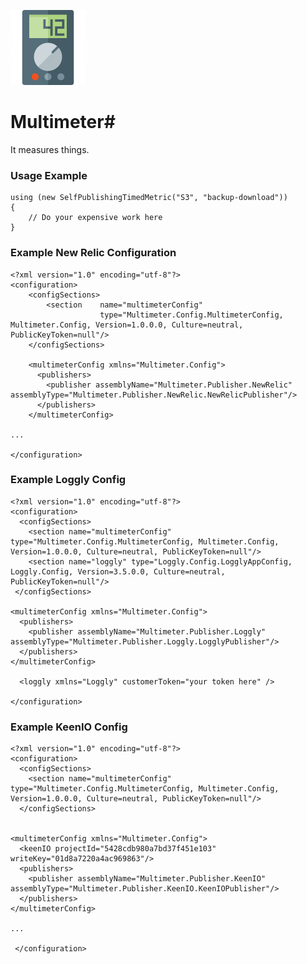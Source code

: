 ![](https://raw.githubusercontent.com/neutmute/multimeter/master/SolutionItems/multimeter128.gif)
# Multimeter#
It measures things.

### Usage Example

	using (new SelfPublishingTimedMetric("S3", "backup-download"))
    {
        // Do your expensive work here
    }

### Example New Relic Configuration

	<?xml version="1.0" encoding="utf-8"?>
	<configuration>
		<configSections>
			<section 	name="multimeterConfig" 
						type="Multimeter.Config.MultimeterConfig, Multimeter.Config, Version=1.0.0.0, Culture=neutral, PublicKeyToken=null"/>
		</configSections>
	   
		<multimeterConfig xmlns="Multimeter.Config">
		  <publishers>
		    <publisher assemblyName="Multimeter.Publisher.NewRelic" assemblyType="Multimeter.Publisher.NewRelic.NewRelicPublisher"/>
		  </publishers>
		</multimeterConfig>
	 
	...
	 
	</configuration>

### Example Loggly Config

	<?xml version="1.0" encoding="utf-8"?>
	<configuration>
	  <configSections>
	    <section name="multimeterConfig" type="Multimeter.Config.MultimeterConfig, Multimeter.Config, Version=1.0.0.0, Culture=neutral, PublicKeyToken=null"/>
	    <section name="loggly" type="Loggly.Config.LogglyAppConfig, Loggly.Config, Version=3.5.0.0, Culture=neutral, PublicKeyToken=null"/>
	 </configSections>
	   
	<multimeterConfig xmlns="Multimeter.Config">
	  <publishers>
	    <publisher assemblyName="Multimeter.Publisher.Loggly" assemblyType="Multimeter.Publisher.Loggly.LogglyPublisher"/>
	  </publishers>
	</multimeterConfig>
	 
	  <loggly xmlns="Loggly" customerToken="your token here" />
	 
	</configuration>

### Example KeenIO Config
	<?xml version="1.0" encoding="utf-8"?>
	<configuration>
	  <configSections>
	    <section name="multimeterConfig" type="Multimeter.Config.MultimeterConfig, Multimeter.Config, Version=1.0.0.0, Culture=neutral, PublicKeyToken=null"/>
	  </configSections>
	   
	 
	<multimeterConfig xmlns="Multimeter.Config">
	  <keenIO projectId="5428cdb980a7bd37f451e103" writeKey="01d8a7220a4ac969863"/>
	  <publishers>
	    <publisher assemblyName="Multimeter.Publisher.KeenIO" assemblyType="Multimeter.Publisher.KeenIO.KeenIOPublisher"/>
	  </publishers>
	</multimeterConfig>
	 
	...
	 
	 </configuration>